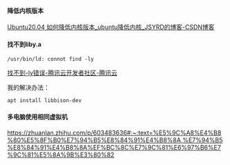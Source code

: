 #### 降低内核版本

[Ubuntu20.04 如何降低内核版本_ubuntu降低内核_JSYRD的博客-CSDN博客](https://blog.csdn.net/qq_49814035/article/details/116035670)

#### 找不到liby.a

```
/usr/bin/ld: connot find -ly
```

[找不到-ly错误-腾讯云开发者社区-腾讯云](https://cloud.tencent.com/developer/ask/sof/110092092)

我的解决办法：

```
apt install libbison-dev
```

#### 多电脑使用相同虚拟机

https://zhuanlan.zhihu.com/p/603483636#:~:text=%E5%9C%A8%E4%B8%80%E5%8F%B0%E7%94%B5%E8%84%91%E4%B8%8A,%E7%94%B5%E8%84%91%E4%B8%8A%EF%BC%8C%E7%9C%81%E6%97%B6%E7%9C%81%E5%8A%9B%E3%80%82
